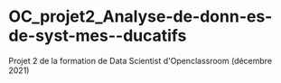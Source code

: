 # OC_projet2_Analyse-de-donn-es-de-syst-mes--ducatifs
Projet 2 de la formation de Data Scientist d'Openclassroom (décembre 2021)
